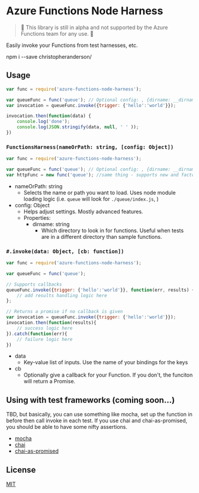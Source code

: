 # Azure Functions Node Harness

> :construction: This library is still in alpha and not supported by the Azure Functions team for any use. :construction:

Easily invoke your Functions from test harnesses, etc.

npm i --save christopheranderson/<TODO>

## Usage

```javascript
var func = require('azure-functions-node-harness');

var queueFunc = func('queue'); // Optional config: , {dirname: __dirname}); 
var invocation = queueFunc.invoke({trigger: {'hello':'world'}});

invocation.then(function(data) {
    console.log('done');
    console.log(JSON.stringify(data, null, ' ' ));
})
```

### `FunctionsHarness(nameOrPath: string, [config: Object])`

```javascript
var func = require('azure-functions-node-harness');

var queueFunc = func('queue'); // Optional config: , {dirname: __dirname}); 
var httpFunc = new func('queue'); //same thing - supports new and factory idioms
```

 - nameOrPath: string
    - Selects the name or path you want to load. Uses node module loading logic (i.e. `queue` will look for `./queue/index.js`, )
 - config: Object
    - Helps adjust settings. Mostly advanced features.
    - Properties:
        - dirname: string
            - Which directory to look in for functions. Useful when tests are in a different directory than sample functions.

### `#.invoke(data: Object, [cb: function])`

```javascript
var func = require('azure-functions-node-harness');

var queueFunc = func('queue');

// Supports callbacks
queueFunc.invoke({trigger: {'hello':'world'}}, function(err, results) {
    // add results handling logic here
};

// Returns a promise if no callback is given
var invocation = queueFunc.invoke({trigger: {'hello':'world'}});
invocation.then(function(results){
    // success logic here
}).catch(function(err){
    // failure logic here
})

```

 - data
    - Key-value list of inputs. Use the name of your bindings for the keys
 - cb
    - Optionally give a callback for your Function. If you don't, the funciton will return a Promise.

## Using with test frameworks (coming soon...)

TBD, but basically, you can use something like mocha, set up the function in before then call invoke in each test. If you use chai and chai-as-promised, you should be able to have some nifty assertions.

 - [mocha](https://mochajs.org/)
 - [chai](http://chaijs.com/)
 - [chai-as-promised](https://github.com/domenic/chai-as-promised)

## License

[MIT](LICENSE)